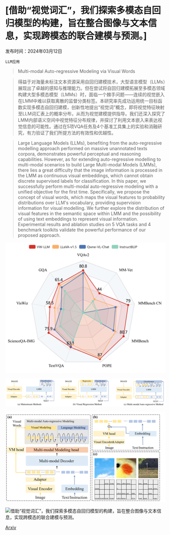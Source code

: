# [借助“视觉词汇”，我们探索多模态自回归模型的构建，旨在整合图像与文本信息，实现跨模态的联合建模与预测。]

发布时间：2024年03月12日

`LLM应用`

> Multi-modal Auto-regressive Modeling via Visual Words

> 得益于对海量未标注文本资源采用自回归建模技术，大型语言模型（LLMs）展现出了卓越的感知与推理能力。但在尝试将自回归建模拓展至多模态领域构建大型多模态模型（LMMs）时，面临一个棘手问题——连续的视觉嵌入在LMM中难以获取离散的监督分类标签。本研究率先成功运用统一目标函数实现多模态自回归建模，创新性地提出“视觉词”概念，即将视觉特征映射至LLM词汇表上的概率分布，从而为视觉建模提供指导。我们还深入探究了LMM内部语义空间中视觉特征分布规律，并探讨了利用文本嵌入来表达视觉信息的可能性。通过在5项VQA任务及4个基准工具集上的实验和消融研究，有力验证了我们所提方法的有效性和优越性。

> Large Language Models (LLMs), benefiting from the auto-regressive modelling approach performed on massive unannotated texts corpora, demonstrates powerful perceptual and reasoning capabilities. However, as for extending auto-regressive modelling to multi-modal scenarios to build Large Multi-modal Models (LMMs), there lies a great difficulty that the image information is processed in the LMM as continuous visual embeddings, which cannot obtain discrete supervised labels for classification. In this paper, we successfully perform multi-modal auto-regressive modeling with a unified objective for the first time. Specifically, we propose the concept of visual words, which maps the visual features to probability distributions over LLM's vocabulary, providing supervision information for visual modelling. We further explore the distribution of visual features in the semantic space within LMM and the possibility of using text embeddings to represent visual information. Experimental results and ablation studies on 5 VQA tasks and 4 benchmark toolkits validate the powerful performance of our proposed approach.

![借助“视觉词汇”，我们探索多模态自回归模型的构建，旨在整合图像与文本信息，实现跨模态的联合建模与预测。](../../../paper_images/2403.07720/x1.png)

![借助“视觉词汇”，我们探索多模态自回归模型的构建，旨在整合图像与文本信息，实现跨模态的联合建模与预测。](../../../paper_images/2403.07720/x2.png)

![借助“视觉词汇”，我们探索多模态自回归模型的构建，旨在整合图像与文本信息，实现跨模态的联合建模与预测。](../../../paper_images/2403.07720/x3.png)

![借助“视觉词汇”，我们探索多模态自回归模型的构建，旨在整合图像与文本信息，实现跨模态的联合建模与预测。](../../../paper_images/2403.07720/x4.png)

[Arxiv](https://arxiv.org/abs/2403.07720)